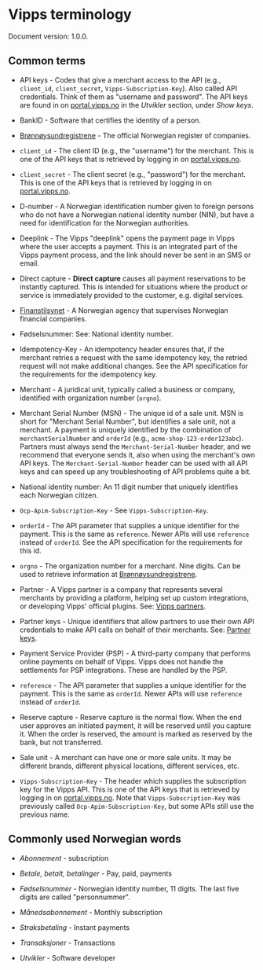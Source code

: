 <!-- START_METADATA
---
hide_table_of_contents: true
pagination_next: null
pagination_prev: null
---
END_METADATA -->

# Vipps terminology

Document version: 1.0.0.

## Common terms

* API keys - Codes that give a merchant access to the API (e.g.,
  `client_id`, `client_secret`, `Vipps-Subscription-Key`).
  Also called API credentials. Think of them as "username and password".
  The API keys are found in on [portal.vipps.no](https://portal.vipps.no/)
  in the *Utvikler* section, under *Show keys*.

* BankID - Software that certifies the identity of a person.

* [Brønnøysundregistrene](https://www.brreg.no/) - The official Norwegian
  register of companies.

* `client_id` - The client ID (e.g., the "username") for the merchant. This
  is one of the API keys that is retrieved by logging in on
  [portal.vipps.no](https://portal.vipps.no).

* `client_secret` - The client secret (e.g., "password") for the merchant.
  This is one of the API keys that is retrieved by logging in on
  [portal.vipps.no](https://portal.vipps.no).

* D-number - A Norwegian identification number given to foreign persons who
  do not have a Norwegian national identity number (NIN), but have a need for
  identification for the Norwegian authorities.

* Deeplink - The Vipps "deeplink" opens the payment page in Vipps where the user
  accepts a payment. This is an integrated part of the Vipps payment process,
  and the link should never be sent in an SMS or email.

* Direct capture - **Direct capture** causes all payment reservations to be instantly captured.
  This is intended for situations where the product or service is immediately
  provided to the customer, e.g. digital services.

* [Finanstilsynet](https://www.finanstilsynet.no) - A Norwegian agency that
  supervises Norwegian financial companies.

* Fødselsnummer: See: National identity number.  

* Idempotency-Key - An idempotency header ensures that, if the merchant retries
  a request with the same idempotency key, the retried request will not make
  additional changes. See the API specification for the requirements for the
  idempotency key.

* Merchant - A juridical unit, typically called a business or company,
  identified with organization number (`orgno`).

* Merchant Serial Number (MSN) - The unique id of a sale unit.
  MSN is short for "Merchant Serial Number", but identifies a sale unit, not
  a merchant. A payment is uniquely identified by the combination of
  `merchantSerialNumber` and `orderId` (e.g., `acme-shop-123-order123abc`).
  Partners must always send the `Merchant-Serial-Number` header, and we
  recommend that everyone sends it, also when using the merchant's own API keys.
  The `Merchant-Serial-Number` header can be used with all API keys and can
  speed up any troubleshooting of API problems quite a bit.

* National identity number: An 11 digit number that uniquely identifies
  each Norwegian citizen.

* `Ocp-Apim-Subscription-Key` - See `Vipps-Subscription-Key`.

* `orderId` - The API parameter that supplies a unique identifier for the
  payment. This is the same as `reference`. Newer APIs will use `reference`
  instead of `orderId`. See the API specification for the requirements for
  this id.

* `orgno` - The organization number for a merchant. Nine digits.
  Can be used to retrieve information at
  [Brønnøysundregistrene](https://www.brreg.no).

* Partner - A Vipps partner is a company that represents several merchants by
  providing a platform, helping set up custom integrations, or developing
  Vipps' official plugins.
  See:
  [Vipps partners](https://vippsas.github.io/vipps-developer-docs/docs/vipps-partner/).

* Partner keys - Unique identifiers that allow partners to use their own API
  credentials to make API calls on behalf of their merchants.
  See:
  [Partner keys](https://vippsas.github.io/vipps-developer-docs/docs/vipps-partner/partner-keys).

* Payment Service Provider (PSP) - A third-party company that performs online
  payments on behalf of Vipps. Vipps does not handle the settlements for PSP
  integrations. These are handled by the PSP.

* `reference` - The API parameter that supplies a unique identifier for the
  payment. This is the same as `orderId`. Newer APIs will use `reference`
  instead of `orderId`.

* Reserve capture - Reserve capture is the normal flow. When the end user
  approves an initiated payment, it will be reserved until you capture it.
  When the order is reserved, the amount is marked as reserved by the bank,
  but not transferred.

* Sale unit - A merchant can have one or more sale units. It may be different
  brands, different physical locations, different services, etc.

* `Vipps-Subscription-Key` - The header which supplies the subscription key
  for the Vipps API. This is one of the API keys that is retrieved by logging
  in on [portal.vipps.no](https://portal.vipps.no). Note that
  `Vipps-Subscription-Key` was previously called `Ocp-Apim-Subscription-Key`,
  but some APIs still use the previous name.

## Commonly used Norwegian words

* *Abonnement* - subscription

* *Betale, betalt, betalinger* - Pay, paid, payments

* *Fødselsnummer* - Norwegian identity number, 11 digits. The last five digits are called "personnummer".

* *Månedsabonnement* - Monthly subscription

* *Straksbetaling* - Instant payments

* *Transaksjoner* - Transactions

* *Utvikler* - Software developer
